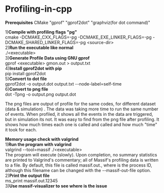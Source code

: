 # Profiling-in-cpp  

**Prerequisites** CMake "gprof" "gprof2dot" "graphviz(for dot command)"  

1)**Compile with profiling flags "pg"**  
cmake -DCMAKE_CXX_FLAGS=-pg -DCMAKE_EXE_LINKER_FLAGS=-pg -DCMAKE_SHARED_LINKER_FLAGS=-pg &lt;source-dir&gt;   
2)**Run the executable like normal**  
./&lt;executable&gt;    
3)**Generate Profile Data using GNU gprof**   
gprof &lt;executable&gt; gmon.out &gt; output.txt    
4)**Install gprof2dot with pip**    
pip install gprof2dot    
5)**Convert to dot file**  
gprof2dot -o output.dot output.txt --node-label=self-time    
6)**Convert to png file**  
dot -Tpng -o output.png output.dot   


The png files are output of profile  for the same codes, for different dataset (data & simulation) . The data was taking more time to run the same number of events. When profiled, it shows all the events in the data are triggered, but in simulation its not. It was easy to find from the png file after profiling. It shows how much times each one is called and called and how much "time"  it took for each.


**Memory usage check with valgrind**  
1)**Run the program with valgrind**  
valgrind --tool=massif ./&lt;executable&gt;   
The program will execute (slowly). Upon completion, no summary statistics are printed to Valgrind's commentary; all of Massif's profiling data is written to a file. By default, this file is called massif.out.<pid>, where <pid> is the process ID, although this filename can be changed with the --massif-out-file option.  
2)**Print the output file**  
ms_print massif.out.12345  
3)**Use massif-visualizer to see where is the issue**  

